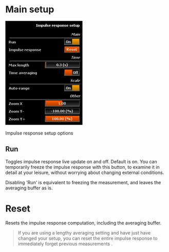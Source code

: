 # Main setup
![](../include/IRSetup.png)

Impulse response setup options

## Run
Toggles impulse response live update on and off. Default is on. You can temporarily freeze the
impulse response with this button, to examine it in detail at your leisure, without worrying about
changing external conditions.

Disabling 'Run' is equivalent to freezing the measurement, and leaves the averaging buffer as is.

# Reset
Resets the impulse response computation, including the averaging buffer.

> If you are using a lengthy averaging setting and have just have changed your
setup, you can reset the entire impulse response to immediately forget previous measurements .


